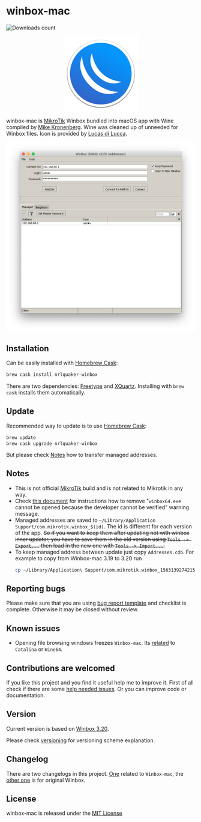 # winbox-mac

![Downloads count](https://img.shields.io/github/downloads/nrlquaker/winbox-mac/total.svg)

<p align="center">
  <img src="icon.png" width="200">
</p>

winbox-mac is [MikroTik](https://mikrotik.com) Winbox bundled into macOS app with Wine compiled by [Mike Kronenberg](http://winebottler.kronenberg.org/specifications). Wine was cleaned up of unneeded for Winbox files.
Icon is provided by [Lucas di Lucca](https://github.com/luccaccine).

![winbox-mac screenshot](screenshot.png)

## Installation

Can be easily installed with [Homebrew Cask](https://caskroom.github.io):

```sh
brew cask install nrlquaker-winbox
```

There are two dependencies: [Freetype](https://www.freetype.org/index.html) and [XQuartz](https://www.xquartz.org). Installing with `brew cask` installs them automatically.

## Update

Recommended way to update is to use [Homebrew Cask](https://caskroom.github.io):
```
brew update
brew cask upgrade nrlquaker-winbox
```
But please check [Notes](#notes) how to transfer managed addresses.

## Notes

- This is not official [MikroTik](https://mikrotik.com) build and is not related to Mikrotik in any way.
- Check [this document](UNVERIFIED_DEVELOPER.md) for instructions how to remove "`winbox64.exe` cannot be opened because the developer cannot be verified" warning message.
- Managed addresses are saved to `~/Library/Application Support/com.mikrotik.winbox_$(id)`. The id is different for each version of the app. ~~So if you want to keep them after updating not with winbox inner updater, you have to save them in the old version using `Tools -> Export...` then load in the new one with `Tools -> Import...`.~~
- To keep managed address between update just copy `Addresses.cdb`. For example to copy from Winbox-mac 3.19 to 3.20 run
   ```sh
   cp ~/Library/Application\ Support/com.mikrotik.winbox_156313927421589/drive_c/users/winbox/Application\ Data/Mikrotik/Winbox/Addresses.cdb ~/Library/Application\ Support/com.mikrotik.winbox_320/drive_c/users/`id -un`/Application Data/Mikrotik/Winbox
   ```
## Reporting bugs

Please make sure that you are using [bug report template](https://github.com/nrlquaker/winbox-mac/issues/new?assignees=nrlquaker&labels=&template=bug_report.md&title=) and checklist is complete. Otherwise it may be closed without review.

## Known issues

- Opening file browsing windows freezes `Winbox-mac`. Its [related](https://forum.mikrotik.com/viewtopic.php?f=2&t=152795&p=754827#p755159) to `Catalina` or `Wine64`.

## Contributions are welcomed

If you like this project and you find it useful help me to improve it. First of all check if there are some [help needed issues](https://github.com/nrlquaker/winbox-mac/issues?q=is%3Aissue+is%3Aopen+label%3A%22help+wanted%22). Or you can improve code or documentation.

## Version

Current version is based on [Winbox 3.20](https://download.mikrotik.com/winbox/3.20/winbox64.exe).

Please check [versioning](VERSIONING.md) for versioning scheme explanation.

## Changelog

There are two changelogs in this project. [One](CHANGELOG.md) related to `Winbox-mac`, the [other one](CHANGELOG_WINBOX.md) is for original Winbox.

## License

winbox-mac is released under the [MIT License](https://github.com/nrlquaker/nfov/blob/master/LICENSE)